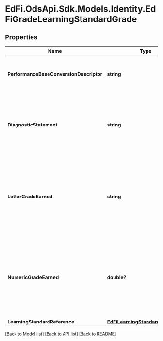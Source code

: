 # EdFi.OdsApi.Sdk.Models.Identity.EdFiGradeLearningStandardGrade
## Properties

Name | Type | Description | Notes
------------ | ------------- | ------------- | -------------
**PerformanceBaseConversionDescriptor** | **string** | A performance level that describes the student proficiency. | [optional] 
**DiagnosticStatement** | **string** | A statement provided by the teacher that provides information in addition to the grade or assessment score. | [optional] 
**LetterGradeEarned** | **string** | A final or interim (grading period) indicator of student performance for a learning standard as submitted by the instructor. | [optional] 
**NumericGradeEarned** | **double?** | A final or interim (grading period) indicator of student performance for a learning standard as submitted by the instructor. | [optional] 
**LearningStandardReference** | [**EdFiLearningStandardReference**](EdFiLearningStandardReference.md) |  | 

[[Back to Model list]](../README.md#documentation-for-models) [[Back to API list]](../README.md#documentation-for-api-endpoints) [[Back to README]](../README.md)


